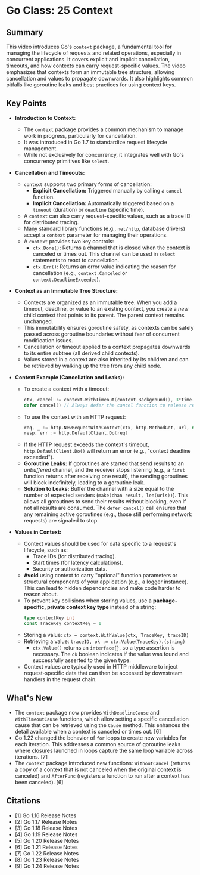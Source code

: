 # Go Class: 25 Context

## Summary
This video introduces Go's `context` package, a fundamental tool for managing the lifecycle of requests and related operations, especially in concurrent applications. It covers explicit and implicit cancellation, timeouts, and how contexts can carry request-specific values. The video emphasizes that contexts form an immutable tree structure, allowing cancellation and values to propagate downwards. It also highlights common pitfalls like goroutine leaks and best practices for using context keys.

## Key Points

*   **Introduction to Context:**
    *   The `context` package provides a common mechanism to manage work in progress, particularly for cancellation.
    *   It was introduced in Go 1.7 to standardize request lifecycle management.
    *   While not exclusively for concurrency, it integrates well with Go's concurrency primitives like `select`.

*   **Cancellation and Timeouts:**
    *   `context` supports two primary forms of cancellation:
        *   **Explicit Cancellation:** Triggered manually by calling a `cancel` function.
        *   **Implicit Cancellation:** Automatically triggered based on a `timeout` (duration) or `deadline` (specific time).
    *   A `context` can also carry request-specific values, such as a trace ID for distributed tracing.
    *   Many standard library functions (e.g., `net/http`, database drivers) accept a `context` parameter for managing their operations.
    *   A `context` provides two key controls:
        *   `ctx.Done()`: Returns a channel that is closed when the context is canceled or times out. This channel can be used in `select` statements to react to cancellation.
        *   `ctx.Err()`: Returns an error value indicating the reason for cancellation (e.g., `context.Canceled` or `context.DeadlineExceeded`).

*   **Context as an Immutable Tree Structure:**
    *   Contexts are organized as an immutable tree. When you add a timeout, deadline, or value to an existing context, you create a *new* child context that points to its parent. The parent context remains unchanged.
    *   This immutability ensures goroutine safety, as contexts can be safely passed across goroutine boundaries without fear of concurrent modification issues.
    *   Cancellation or timeout applied to a context propagates downwards to its entire subtree (all derived child contexts).
    *   Values stored in a context are also inherited by its children and can be retrieved by walking up the tree from any child node.

*   **Context Example (Cancellation and Leaks):**
    *   To create a context with a timeout:
        ```go
        ctx, cancel := context.WithTimeout(context.Background(), 3*time.Second)
        defer cancel() // Always defer the cancel function to release resources
        ```
    *   To use the context with an HTTP request:
        ```go
        req, _ := http.NewRequestWithContext(ctx, http.MethodGet, url, nil)
        resp, err := http.DefaultClient.Do(req)
        ```
    *   If the HTTP request exceeds the context's timeout, `http.DefaultClient.Do()` will return an error (e.g., "context deadline exceeded").
    *   **Goroutine Leaks:** If goroutines are started that send results to an *unbuffered* channel, and the receiver stops listening (e.g., a `first` function returns after receiving one result), the sending goroutines will block indefinitely, leading to a goroutine leak.
    *   **Solution to Leaks:** Buffer the channel with a size equal to the number of expected senders (`make(chan result, len(urls))`). This allows all goroutines to send their results without blocking, even if not all results are consumed. The `defer cancel()` call ensures that any remaining active goroutines (e.g., those still performing network requests) are signaled to stop.

*   **Values in Context:**
    *   Context values should be used for data specific to a request's lifecycle, such as:
        *   Trace IDs (for distributed tracing).
        *   Start times (for latency calculations).
        *   Security or authorization data.
    *   **Avoid** using context to carry "optional" function parameters or structural components of your application (e.g., a logger instance). This can lead to hidden dependencies and make code harder to reason about.
    *   To prevent key collisions when storing values, use a **package-specific, private context key type** instead of a string:
        ```go
        type contextKey int
        const TraceKey contextKey = 1
        ```
    *   Storing a value: `ctx = context.WithValue(ctx, TraceKey, traceID)`
    *   Retrieving a value: `traceID, ok := ctx.Value(TraceKey).(string)`
        *   `ctx.Value()` returns an `interface{}`, so a type assertion is necessary. The `ok` boolean indicates if the value was found and successfully asserted to the given type.
    *   Context values are typically used in HTTP middleware to inject request-specific data that can then be accessed by downstream handlers in the request chain.

## What's New

*   The `context` package now provides `WithDeadlineCause` and `WithTimeoutCause` functions, which allow setting a specific cancellation cause that can be retrieved using the `Cause` method. This enhances the detail available when a context is canceled or times out. [6]
*   Go 1.22 changed the behavior of `for` loops to create new variables for each iteration. This addresses a common source of goroutine leaks where closures launched in loops capture the same loop variable across iterations. [7]
*   The `context` package introduced new functions: `WithoutCancel` (returns a copy of a context that is not canceled when the original context is canceled) and `AfterFunc` (registers a function to run after a context has been canceled). [6]

## Citations
- [1] Go 1.16 Release Notes
- [2] Go 1.17 Release Notes
- [3] Go 1.18 Release Notes
- [4] Go 1.19 Release Notes
- [5] Go 1.20 Release Notes
- [6] Go 1.21 Release Notes
- [7] Go 1.22 Release Notes
- [8] Go 1.23 Release Notes
- [9] Go 1.24 Release Notes